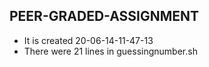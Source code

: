 ## PEER-GRADED-ASSIGNMENT ##
- It is created 20-06-14-11-47-13 
- There were 21 lines in guessingnumber.sh
